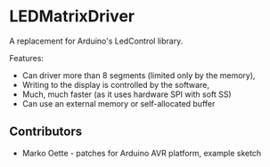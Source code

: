 # LEDMatrixDriver

A replacement for Arduino's LedControl library.

Features:
- Can driver more than 8 segments (limited only by the memory),
- Writing to the display is controlled by the software,
- Much, much faster (as it uses hardware SPI with soft SS)
- Can use an external memory or self-allocated buffer

## Contributors
- Marko Oette	 - patches for Arduino AVR platform, example sketch

